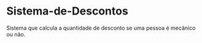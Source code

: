 # Sistema-de-Descontos
 Sistema que calcula a quantidade de desconto se uma pessoa é mecânico ou não.

